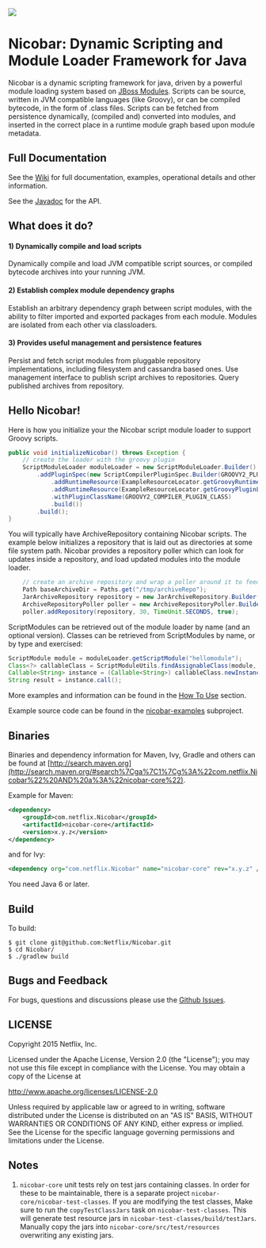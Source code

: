 <img src="https://netflix.github.com/Nicobar/images/nicobar_logo_210x210.png">

# Nicobar: Dynamic Scripting and Module Loader Framework for Java

Nicobar is a dynamic scripting framework for java, driven by a powerful module loading system based
on [JBoss Modules](https://github.com/jboss-modules/jboss-modules). Scripts can be source, written in JVM
compatible languages (like Groovy), or can be compiled bytecode, in the form of .class
files. Scripts can be fetched from persistence dynamically, (compiled and) converted into modules,
and inserted in the correct place in a runtime module graph based upon module metadata.

## Full Documentation

See the [Wiki](https://github.com/Netflix/Nicobar/wiki/) for full documentation, examples, operational details and other information.

See the [Javadoc](http://netflix.github.com/Nicobar/javadoc) for the API.

## What does it do?

#### 1) Dynamically compile and load scripts

Dynamically compile and load JVM compatible script sources, or compiled bytecode archives into your
running JVM.
   
#### 2) Establish complex  module dependency graphs

Establish an arbitrary dependency graph between script modules, with the ability to filter imported
and exported packages from each module. Modules are isolated from each other via classloaders.  

#### 3) Provides useful management and persistence features

Persist and fetch script modules from pluggable repository implementations, including filesystem and
cassandra based ones. Use management interface to publish script archives to repositories. Query
published archives from repository.

## Hello Nicobar!

Here is how you initialize your the Nicobar script module loader to support Groovy scripts.

```java
public void initializeNicobar() throws Exception {
    // create the loader with the groovy plugin
    ScriptModuleLoader moduleLoader = new ScriptModuleLoader.Builder()
        .addPluginSpec(new ScriptCompilerPluginSpec.Builder(GROOVY2_PLUGIN_ID) // configure Groovy plugin
            .addRuntimeResource(ExampleResourceLocator.getGroovyRuntime())
            .addRuntimeResource(ExampleResourceLocator.getGroovyPluginLocation())
            .withPluginClassName(GROOVY2_COMPILER_PLUGIN_CLASS)
            .build())
        .build();
}
```

You will typically have ArchiveRepository containing Nicobar scripts. The example below initializes
a repository that is laid out as directories at some file system path. Nicobar provides a repository
poller which can look for updates inside a repository, and load updated modules into the module
loader. 

```java
    // create an archive repository and wrap a poller around it to feed updates to the module loader
    Path baseArchiveDir = Paths.get("/tmp/archiveRepo");
    JarArchiveRepository repository = new JarArchiveRepository.Builder(baseArchiveDir).build();
    ArchiveRepositoryPoller poller = new ArchiveRepositoryPoller.Builder(moduleLoader).build();
    poller.addRepository(repository, 30, TimeUnit.SECONDS, true);
```
ScriptModules can be retrieved out of the module loader by name (and an optional version). Classes
 can be retrieved from ScriptModules by name, or by type and exercised: 

```java
ScriptModule module = moduleLoader.getScriptModule("hellomodule");
Class<?> callableClass = ScriptModuleUtils.findAssignableClass(module, Callable.class);
Callable<String> instance = (Callable<String>) callableClass.newInstance();
String result = instance.call();
```

More examples and information can be found in the [How To Use](https://github.com/Netflix/Nicobar/wiki/How-To-Use) section.

Example source code can be found in the [nicobar-examples](https://github.com/Netflix/Nicobar/tree/master/nicobar-example) subproject.

## Binaries

Binaries and dependency information for Maven, Ivy, Gradle and others can be found at [http://search.maven.org](http://search.maven.org/#search%7Cga%7C1%7Cg%3A%22com.netflix.Nicobar%22%20AND%20a%3A%22nicobar-core%22).

Example for Maven:

```xml
<dependency>
    <groupId>com.netflix.Nicobar</groupId>
    <artifactId>nicobar-core</artifactId>
    <version>x.y.z</version>
</dependency>
```
and for Ivy:

```xml
<dependency org="com.netflix.Nicobar" name="nicobar-core" rev="x.y.z" />
```

You need Java 6 or later.

## Build

To build:

```
$ git clone git@github.com:Netflix/Nicobar.git
$ cd Nicobar/
$ ./gradlew build
```

## Bugs and Feedback

For bugs, questions and discussions please use the [Github Issues](https://github.com/Netflix/Nicobar/issues).
 
## LICENSE

Copyright 2015 Netflix, Inc.

Licensed under the Apache License, Version 2.0 (the "License");
you may not use this file except in compliance with the License.
You may obtain a copy of the License at

<http://www.apache.org/licenses/LICENSE-2.0>

Unless required by applicable law or agreed to in writing, software
distributed under the License is distributed on an "AS IS" BASIS,
WITHOUT WARRANTIES OR CONDITIONS OF ANY KIND, either express or implied.
See the License for the specific language governing permissions and
limitations under the License.

##  Notes

1. `nicobar-core` unit tests rely on test jars containing classes. In order for these to be
maintainable, there is a separate project `nicobar-core/nicobar-test-classes`. If you are modifying
the test classes, Make sure to run the `copyTestClassJars` task on `nicobar-test-classes`. This will
generate test resource jars in `nicobar-test-classes/build/testJars`. Manually copy the jars into
`nicobar-core/src/test/resources` overwriting any existing jars. 

